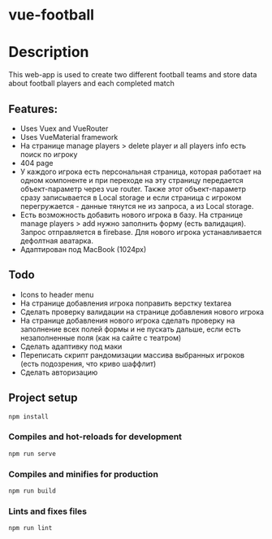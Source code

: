 # vue-football

# Description
This web-app is used to create two different football teams and store data about football players and each completed match

## Features:
- Uses Vuex and VueRouter 
- Uses VueMaterial framework
- На странице manage players > delete player и all players info есть поиск по игроку
- 404 page
- У каждого игрока есть персональная страница, которая работает на одном компоненте и при переходе на эту страницу передается объект-параметр через vue router. Также этот объект-параметр сразу записывается в Local storage и если страница с игроком перегружается - данные тянутся не из запроса, а из Local storage.
- Есть возможность добавить нового игрока в базу. На странице manage players > add нужно заполнить форму (есть валидация). Запрос отправляется в firebase. Для нового игрока устанавливается дефолтная аватарка.
- Адаптирован под MacBook (1024px)


## Todo
- Icons to header menu
- На странице добавления игрока поправить верстку textarea
- Сделать проверку валидации на странице добавления нового игрока
- На странице добавления нового игрока сделать проверку на заполнение всех полей формы и не пускать дальше, если есть незаполненные поля (как на сайте с театром)
- Сделать адаптивку под маки
- Переписать скрипт рандомизации массива выбранных игроков (есть подозрения, что криво шаффлит)
- Сделать авторизацию



## Project setup
```
npm install
```

### Compiles and hot-reloads for development
```
npm run serve
```

### Compiles and minifies for production
```
npm run build
```

### Lints and fixes files
```
npm run lint
```
